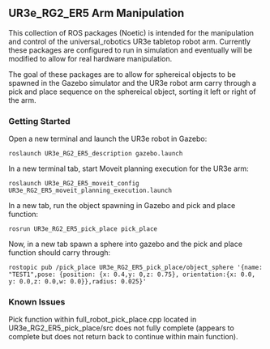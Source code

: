 ## UR3e_RG2_ER5 Arm Manipulation
This collection of ROS packages (Noetic) is intended for the manipulation and control of the universal_robotics UR3e tabletop robot arm. Currently these packages are configured to run in simulation and eventually will be modified to allow for real hardware manipulation.

The goal of these packages are to allow for sphereical objects to be spawned in the Gazebo simulator and the UR3e robot arm carry through a pick and place sequence on the sphereical object, sorting it left or right of the arm.

### Getting Started
Open a new terminal and launch the UR3e robot in Gazebo:
```
roslaunch UR3e_RG2_ER5_description gazebo.launch
```

In a new terminal tab, start Moveit planning execution for the UR3e arm:
```
roslaunch UR3e_RG2_ER5_moveit_config UR3e_RG2_ER5_moveit_planning_execution.launch
```


In a new tab, run the object spawning in Gazebo and pick and place function:

```
rosrun UR3e_RG2_ER5_pick_place pick_place
```

Now, in a new tab spawn a sphere into gazebo and the pick and place function should carry through:
```
rostopic pub /pick_place UR3e_RG2_ER5_pick_place/object_sphere '{name: "TEST1",pose: {position: {x: 0.4,y: 0,z: 0.75}, orientation:{x: 0.0, y: 0.0,z: 0.0,w: 0.0}},radius: 0.025}'
```

### Known Issues
Pick function within full_robot_pick_place.cpp located in UR3e_RG2_ER5_pick_place/src does not fully complete (appears to complete but does not return back to continue within main function).
